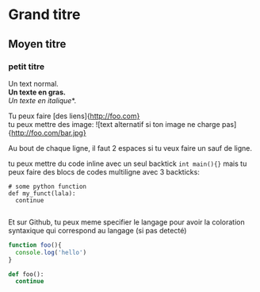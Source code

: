 # Grand titre
## Moyen titre
### petit titre

Un text normal.  
**Un texte en gras.**  
*Un texte en italique**.  

Tu peux faire [des liens]{http://foo.com}  
tu peux mettre des image: ![text alternatif si ton image ne charge pas]{http://foo.com/bar.jpg}  

Au bout de chaque ligne, il faut 2 espaces si tu veux faire un sauf de ligne.

tu peux mettre du code inline avec un seul backtick `int main(){}` mais tu peux faire des blocs de codes multiligne avec 3 backticks:  

```
# some python function
def my_funct(lala):
  continue


```


Et sur Github, tu peux meme specifier le langage pour avoir la coloration syntaxique qui correspond au langage (si pas detecté)

```javascript
function foo(){
  console.log('hello')
}
```

```python
def foo():
  continue
```
